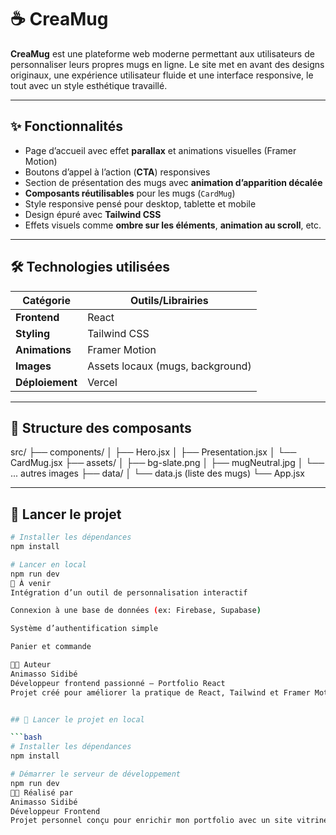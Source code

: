 # ☕ CreaMug

**CreaMug** est une plateforme web moderne permettant aux utilisateurs de personnaliser leurs propres mugs en ligne. Le site met en avant des designs originaux, une expérience utilisateur fluide et une interface responsive, le tout avec un style esthétique travaillé.

---

## ✨ Fonctionnalités

- Page d’accueil avec effet **parallax** et animations visuelles (Framer Motion)
- Boutons d’appel à l’action (**CTA**) responsives
- Section de présentation des mugs avec **animation d’apparition décalée**
- **Composants réutilisables** pour les mugs (`CardMug`)
- Style responsive pensé pour desktop, tablette et mobile
- Design épuré avec **Tailwind CSS**
- Effets visuels comme **ombre sur les éléments**, **animation au scroll**, etc.

---

## 🛠️ Technologies utilisées

| Catégorie       | Outils/Librairies                |
| --------------- | -------------------------------- |
| **Frontend**    | React                            |
| **Styling**     | Tailwind CSS                     |
| **Animations**  | Framer Motion                    |
| **Images**      | Assets locaux (mugs, background) |
| **Déploiement** | Vercel                           |

---

## 📁 Structure des composants

src/ ├── components/ │ ├── Hero.jsx │ ├── Presentation.jsx │ └── CardMug.jsx ├── assets/ │ ├── bg-slate.png │ ├── mugNeutral.jpg │ └── ... autres images ├── data/ │ └── data.js (liste des mugs) └── App.jsx

---

## 🚀 Lancer le projet

````bash
# Installer les dépendances
npm install

# Lancer en local
npm run dev
📌 À venir
Intégration d’un outil de personnalisation interactif

Connexion à une base de données (ex: Firebase, Supabase)

Système d’authentification simple

Panier et commande

🧑‍💻 Auteur
Animasso Sidibé
Développeur frontend passionné — Portfolio React
Projet créé pour améliorer la pratique de React, Tailwind et Framer Motion.


## 🚀 Lancer le projet en local

```bash
# Installer les dépendances
npm install

# Démarrer le serveur de développement
npm run dev
👨‍💻 Réalisé par
Animasso Sidibé
Développeur Frontend
Projet personnel conçu pour enrichir mon portfolio avec un site vitrine esthétique et interactif basé sur React, Tailwind CSS et Framer Motion.
````
